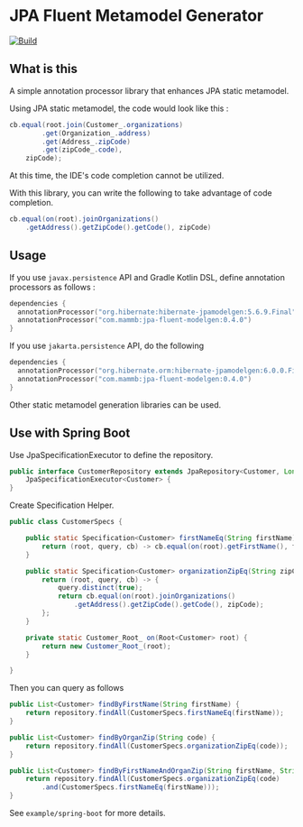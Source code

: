 # JPA Fluent Metamodel Generator

[![Build](https://github.com/naotsugu/jpa-fluent-modelgen/actions/workflows/gradle-build.yml/badge.svg)](https://github.com/naotsugu/jpa-fluent-modelgen/actions/workflows/gradle-build.yml)


## What is this

A simple annotation processor library that enhances JPA static metamodel.

Using JPA static metamodel, the code would look like this :

```java
cb.equal(root.join(Customer_.organizations)
        .get(Organization_.address)
        .get(Address_.zipCode)
        .get(zipCode_.code),
    zipCode);
```

At this time, the IDE's code completion cannot be utilized.



With this library, you can write the following to take advantage of code completion.

```java
cb.equal(on(root).joinOrganizations()
    .getAddress().getZipCode().getCode(), zipCode)
```

## Usage

If you use `javax.persistence` API and Gradle Kotlin DSL, define annotation processors as follows :

```kotlin
dependencies {
  annotationProcessor("org.hibernate:hibernate-jpamodelgen:5.6.9.Final")
  annotationProcessor("com.mammb:jpa-fluent-modelgen:0.4.0")
}
```

If you use `jakarta.persistence` API, do the following

```kotlin
dependencies {
  annotationProcessor("org.hibernate.orm:hibernate-jpamodelgen:6.0.0.Final")
  annotationProcessor("com.mammb:jpa-fluent-modelgen:0.4.0")
}
```

Other static metamodel generation libraries can be used.


## Use with Spring Boot

Use JpaSpecificationExecutor to define the repository.

```java
public interface CustomerRepository extends JpaRepository<Customer, Long>,
    JpaSpecificationExecutor<Customer> {
}
```

Create Specification Helper.

```java
public class CustomerSpecs {

    public static Specification<Customer> firstNameEq(String firstName) {
        return (root, query, cb) -> cb.equal(on(root).getFirstName(), firstName);
    }

    public static Specification<Customer> organizationZipEq(String zipCode) {
        return (root, query, cb) -> {
            query.distinct(true);
            return cb.equal(on(root).joinOrganizations()
                .getAddress().getZipCode().getCode(), zipCode);
        };
    }

    private static Customer_Root_ on(Root<Customer> root) {
        return new Customer_Root_(root);
    }

}
```

Then you can query as follows

```java
public List<Customer> findByFirstName(String firstName) {
    return repository.findAll(CustomerSpecs.firstNameEq(firstName));
}

public List<Customer> findByOrganZip(String code) {
    return repository.findAll(CustomerSpecs.organizationZipEq(code));
}

public List<Customer> findByFirstNameAndOrganZip(String firstName, String code) {
    return repository.findAll(CustomerSpecs.organizationZipEq(code)
        .and(CustomerSpecs.firstNameEq(firstName)));
}
```

See `example/spring-boot` for more details.



